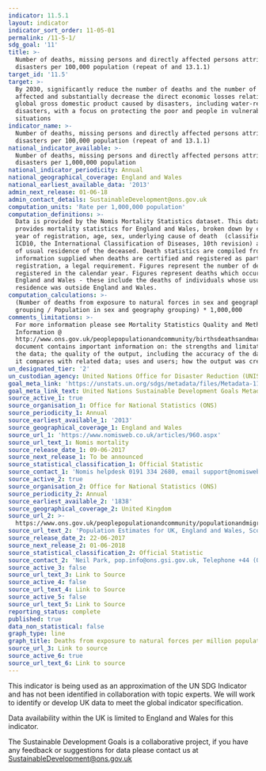 ```yaml
---
indicator: 11.5.1
layout: indicator
indicator_sort_order: 11-05-01
permalink: /11-5-1/
sdg_goal: '11'
title: >-
  Number of deaths, missing persons and directly affected persons attributed to
  disasters per 100,000 population (repeat of and 13.1.1)
target_id: '11.5'
target: >-
  By 2030, significantly reduce the number of deaths and the number of people
  affected and substantially decrease the direct economic losses relative to
  global gross domestic product caused by disasters, including water-related
  disasters, with a focus on protecting the poor and people in vulnerable
  situations
indicator_name: >-
  Number of deaths, missing persons and directly affected persons attributed to
  disasters per 100,000 population (repeat of and 13.1.1)
national_indicator_available: >-
  Number of deaths, missing persons and directly affected persons attributed to
  disasters per 1,000,000 population
national_indicator_periodicity: Annual
national_geographical_coverage: England and Wales
national_earliest_available_data: '2013'
admin_next_release: 01-06-18
admin_contact_details: SustainableDevelopment@ons.gov.uk
computation_units: 'Rate per 1,000,000 population'
computation_definitions: >-
  Data is provided by the Nomis Mortality Statistics dataset. This dataset
  provides mortality statistics for England and Wales, broken down by calendar
  year of registration, age, sex, underlying cause of death  (classified using
  ICD10, the International Classification of Diseases, 10th revision) and area
  of usual residence of the deceased. Death statistics are compiled from
  information supplied when deaths are certified and registered as part of civil
  registration, a legal requirement. Figures represent the number of deaths
  registered in the calendar year. Figures represent deaths which occurred in
  England and Wales - these include the deaths of individuals whose usual
  residence was outside England and Wales.
computation_calculations: >-
  (Number of deaths from exposure to natural forces in sex and geography
  grouping / Population in sex and geography grouping) * 1,000,000
comments_limitations: >-
  For more information please see Mortality Statistics Quality and Methodology
  Information @
  http://www.ons.gov.uk/peoplepopulationandcommunity/birthsdeathsandmarriages/deaths/qmis/mortalitystatisticsinenglandandwalesqmiThis
  document contains important information on: the strengths and limitations of
  the data; the quality of the output, including the accuracy of the data, how
  it compares with related data; uses and users; how the output was created.
un_designated_tier: '2'
un_custodian_agency: United Nations Office for Disaster Reduction (UNISDR)
goal_meta_link: 'https://unstats.un.org/sdgs/metadata/files/Metadata-11-05-01.pdf'
goal_meta_link_text: United Nations Sustainable Development Goals Metadata (PDF 224 KB)
source_active_1: true
source_organisation_1: Office for National Statistics (ONS)
source_periodicity_1: Annual
source_earliest_available_1: '2013'
source_geographical_coverage_1: England and Wales
source_url_1: 'https://www.nomisweb.co.uk/articles/960.aspx'
source_url_text_1: Nomis mortality
source_release_date_1: 09-06-2017
source_next_release_1: To be announced
source_statistical_classification_1: Official Statistic
source_contact_1: 'Nomis helpdesk 0191 334 2680, email support@nomisweb.co.uk'
source_active_2: true
source_organisation_2: Office for National Statistics (ONS)
source_periodicity_2: Annual
source_earliest_available_2: '1838'
source_geographical_coverage_2: United Kingdom
source_url_2: >-
  https://www.ons.gov.uk/peoplepopulationandcommunity/populationandmigration/populationestimates/datasets/populationestimatesforukenglandandwalesscotlandandnorthernireland
source_url_text_2: 'Population Estimates for UK, England and Wales, Scotland and Northern Ireland'
source_release_date_2: 22-06-2017
source_next_release_2: 01-06-2018
source_statistical_classification_2: Official Statistic
source_contact_2: 'Neil Park, pop.info@ons.gsi.gov.uk, Telephone +44 (0)1329 444661'
source_active_3: false
source_url_text_3: Link to Source
source_active_4: false
source_url_text_4: Link to Source
source_active_5: false
source_url_text_5: Link to Source
reporting_status: complete
published: true
data_non_statistical: false
graph_type: line
graph_title: Deaths from exposure to natural forces per million population
source_url_3: Link to source
source_active_6: true
source_url_text_6: Link to source
---
```

This indicator is being used as an approximation of the UN SDG Indicator and has not been identified in collaboration with topic experts. We will work to identify or develop UK data to meet the global indicator specification.

Data availability within the UK is limited to England and Wales for this indicator.
  
The Sustainable Development Goals is a collaborative project, if you have any feedback or suggestions for data please contact us at <SustainableDevelopment@ons.gov.uk>
